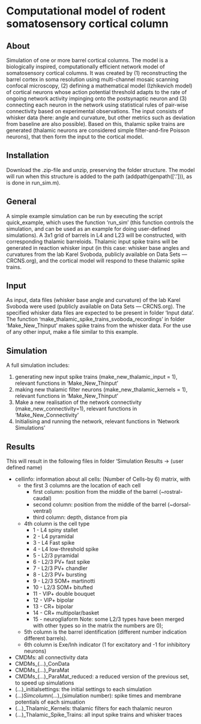 # Computational model of rodent somatosensory cortical column

## About

Simulation of one or more barrel cortical columns. The model is a biologically inspired, computationally efficient network model of  somatosensory cortical columns. It was created by (1) reconstructing the barrel cortex in soma resolution using multi-channel mosaic scanning confocal microscopy, (2) defining a mathematical model (Izhikevich model) of cortical neurons whose action potential threshold adapts to the rate of ongoing network activity impinging onto the postsynaptic neuron and (3) connecting each neuron in the network using statistical rules of pair-wise connectivity based on experimental observations. The input consists of whisker data (here: angle and curvature, but other metrics such as deviation from baseline are also possible). Based on this, thalamic spike trains are generated (thalamic neurons are considered simple filter-and-fire Poisson neurons), that then form the input to the cortical model. 

## Installation

Download the .zip-file and unzip, preserving the folder structure. The model will run when this structure is added to the path (addpath(genpath([‘.’])), as is done in run_sim.m).

## General

A simple example simulation can be run by executing the script quick_example, which uses the function ‘run_sim’ (this function controls the simulation, and can be used as an example for doing user-defined simulations). A 3x1 grid of barrels in L4 and L23 will be constructed, with corresponding thalamic barreloids. Thalamic input spike trains will be generated in reaction whisker input (in this case: whisker base angles and curvatures from the lab Karel Svoboda, publicly available on Data Sets — CRCNS.org), and the cortical model will respond to these thalamic spike trains. 

## Input

As input, data files (whisker base angle and curvature) of the lab Karel Svoboda were used (publicly available on Data Sets — CRCNS.org). The specified whisker data files are expected to be present in folder ‘Input data’. The function ‘make_thalamic_spike_trains_svoboda_recordings’ in folder ‘Make_New_Thinput’ makes spike trains from the whisker data. For the use of any other input, make a file similar to this example. 

## Simulation

A full simulation includes:
1.	generating new input spike trains (make_new_thalamic_input = 1), relevant functions in ‘Make_New_Thinput’
2.	making new thalamic filter neurons (make_new_thalamic_kernels = 1), relevant functions in ‘Make_New_Thinput’
3.	Make a new realisation of the network connectivity (make_new_connectivity=1), relevant functions in ‘Make_New_Connectivity’
4.	Initialising and running the network, relevant functions in ‘Network Simulations’

## Results

This will result in the following files in folder ‘Simulation Results -> (user defined name)

* cellinfo: information about all cells: (Number of Cells-by 6) matrix, with
	* the first 3 columns are the location of each cell 
		* first column: position from the middle of the barrel (~rostral-caudal)
		* second column: position from the middle of the barrel (~dorsal-ventral) 
		* third column: depth, distance from pia
	* 4th column is the cell type 
		* 1 - L4 spiny stallet
		* 2 - L4 pyramidal
		* 3 - L4 Fast spike 
		* 4 - L4 low-threshold spike
		* 5 - L2/3 pyramidal 
		* 6 - L2/3 PV+ fast spike
		* 7 - L2/3 PV+ chandler
		* 8 - L2/3 PV+ bursting 
		* 9 - L2/3 SOM+ martinotti 
		* 10 - L2/3 SOM+ bitufted 
		* 11 - VIP+ double bouquet 
		* 12 - VIP+ bipolar
		* 13 - CR+ bipolar
		* 14 - CR+ multipolar/basket			
		* 15 - neurogliaform 
		Note: some L2/3 types have been merged with other types so in the matrix the numbers are 0); 
	* 5th column is the barrel identification (different number indication different barrels). 
	* 6th column is Exe/Inh indicator (1 for excitatory and -1 for inhibitory neurons)
* CMDMs: all connectivity data
* CMDMs_(…)_ConData
* CMDMs_(…)_ParaMat
* CMDMs_(…)_ParaMat_reduced: a reduced version of the previous set, to speed up simulations
* (…)_initialsettings: the initial settings to each simulation
* (…)_Simcolumn_(…)_(simulation number): spike times and membrane potentials of each simuation
* (…)_Thalamic_Kernels: thalamic filters for each thalamic neuron
* (…)_Thalamic_Spike_Trains: all input spike trains and whisker traces

